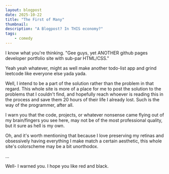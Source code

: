 ```yaml
---
layout: blogpost
date: 2025-10-22
title: "The First of Many"
thumbnail: 
description: "A Blogpost? In THIS economy?"
tags: 
    - comedy
---
```


I know what you're thinking. "Gee guys, yet ANOTHER github pages developer portfolio site with sub-par HTML/CSS." 

Yeah yeah whatever, might as well make another todo-list app and grind leetcode like everyone else yada yada. 

Well, I intend to be a part of the solution rather than the problem in that regard. This whole site is more of a place for me to post the solution to the problems that I couldn't find, and hopefully reach whoever is reading this in the process and save them 20 hours of their life I already lost. Such is the way of the programmer, after all.

I warn you that the code, projects, or whatever nonsense came flying out of my brain/fingers you see here, may not be of the most professional quality, but it sure as hell is my own.

Oh, and it's worth mentioning that because I love preserving my retinas and obsessively having everything I make match a certain aesthetic, this whole site's colorscheme may be a bit unorthodox. 

...


Well- I warned you.
I hope you like red and black.








